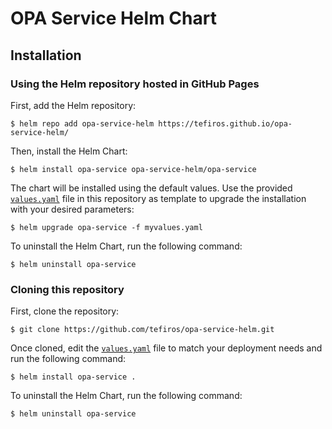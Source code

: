 # OPA Service Helm Chart

## Installation

### Using the Helm repository hosted in GitHub Pages

First, add the Helm repository:

```shell
$ helm repo add opa-service-helm https://tefiros.github.io/opa-service-helm/
```

Then, install the Helm Chart:

```shell
$ helm install opa-service opa-service-helm/opa-service
```

The chart will be installed using the default values. Use the provided [`values.yaml`](https://github.com/candil-data-fabric/data-security-service-helm/blob/develop/values.yaml) file in this repository as template to upgrade the installation with your desired parameters:

```shell
$ helm upgrade opa-service -f myvalues.yaml
```

To uninstall the Helm Chart, run the following command:

```shell
$ helm uninstall opa-service
```

### Cloning this repository

First, clone the repository:

```shell
$ git clone https://github.com/tefiros/opa-service-helm.git
```

Once cloned, edit the [`values.yaml`](https://github.com/candil-data-fabric/data-security-service-helm/blob/develop/values.yaml) file to match your deployment needs and run the following command:

```shell
$ helm install opa-service .
```

To uninstall the Helm Chart, run the following command:

```shell
$ helm uninstall opa-service
```
